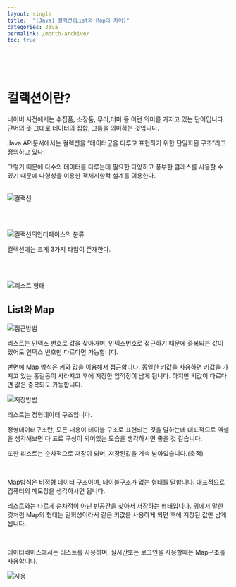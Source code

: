 ```yaml
---
layout: single
title:  "[Java] 컬랙션(List와 Map의 차이)"
categories: Java
permalink: /month-archive/
toc: true
---
```

<br/><br/>

# 컬랙션이란? #
네이버 사전에서는 수집품, 소장품, 무리,더미 등 이런 의미를 가지고 있는 단어입니다. 단어의 뜻 그대로 데이터의 집합, 그룹을 의미하는 것입니다.

Java API문서에서는 컬렉션을 “데이터군을 다루고 표현하기 위한 단일화된 구조”라고 정의하고 있다.

그렇기 때문에 다수의 데이터를 다루는데 필요한 다양하고 풍부한 클래스를 사용할 수 있기 때문에 다형성을 이용한 객체지향적 설계를 이용한다.
<br/><br/>

![컬랙션](https:/images/2023-03-23-알고리즘/컬랙션.JPG)

<br/><br/>

![컬랙션의인터페이스의 분류](https:/images/2023-03-23-리스트/컬랙션의%20표(List,Set,Map).JPG)

컬렉션에는 크게 3가지 타입이 존재한다. 

<br/><br/>

![리스트 형태](https:/images/2023-03-23-리스트/리스트형태.JPG)


## List와 Map ##

![접근방법](https:/images/2023-03-23-리스트/1접근방법.JPG)

리스트는 인덱스 번호로 값을 찾아가며, 인덱스번호로 접근하기 때문에 중복되는 값이 있어도 인덱스 번호만 다르다면 가능합니다. 

반면에 Map 방식은 키와 값을 이용해서 접근합니다. 동일한 키값을 사용하면 키값을 가지고 있는 홍길동이 사라지고 후에 저장한 임꺽정이 남게 됩니다. 하지만 키값이 다르다면 값은 중복되도 가능합니다.
<br/>

![저장방법](https:/images/2023-03-23-리스트/2구조와%20저장방법.JPG)

리스트는 정형데이터 구조입니다. 

정형데이터구조란, 모든 내용이 테이블 구조로 표현되는 것을 말하는데 대표적으로 엑셀을 생각해보면 다 표로 구성이 되어있는 모습을 생각하시면 좋을 것 같습니다.

또한 리스트는 순차적으로 저장이 되며, 저장된값을 계속 남아있습니다.(축적)

<br/>

Map방식은 비정형 데이터 구조이며, 테이블구조가 없는 형태를 말합니다. 대표적으로 컴퓨터의 메모장을 생각하시면 됩니다. 

리스트와는 다르게 순차적이 아닌 빈공간을 찾아서 저장하는 형태입니다. 위에서 말한 것처럼 Map의 형태는 일회성이라서 같은 키값을 사용하게 되면 후에 저장된 값만 남게 됩니다. 

<br/>

데이터베이스에서는 리스트를 사용하며, 실시간또는 로그인을 사용할때는 Map구조를 사용합니다.

![사용](https:/images/2023-03-23-리스트/3사용.JPG)